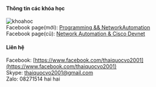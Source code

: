 #### Thông tin các khóa học
![khoahoc](https://scontent.fsgn2-1.fna.fbcdn.net/v/t1.0-9/153605618_113159460818248_7297268874083151530_o.jpg?_nc_cat=105&ccb=1-3&_nc_sid=730e14&_nc_ohc=U7RpFOQvnB0AX9vx8P-&_nc_ht=scontent.fsgn2-1.fna&oh=1b5189713eff0b7494e5a4a9a631f8da&oe=60840553)                
Facebook page(mới): [Programming && NetworkAutomation](https://www.facebook.com/programmingna2001/)                     
Facebook page(cũ): [Network Automation & Cisco Devnet](https://www.facebook.com/programmingna/)  

#### Liên hệ
Facebook: [https://www.facebook.com/thaiquocvo2001](https://www.facebook.com/thaiquocvo2001)          
Skype: thaiquocvo2001@gmail.com   
Zalo: 08271514 hai hai
